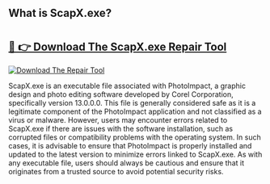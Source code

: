 ## What is ScapX.exe? 

# <h2><a href="https://exedetect.com/download.php?ScapX.exe">🔗 👉 Download The ScapX.exe Repair Tool</a></h2>

[![Download The Repair Tool](https://exedetect.com/download-button.jpg)](https://exedetect.com/download.php?ScapX.exe)

ScapX.exe is an executable file associated with PhotoImpact, a graphic design and photo editing software developed by Corel Corporation, specifically version 13.0.0.0. This file is generally considered safe as it is a legitimate component of the PhotoImpact application and not classified as a virus or malware. However, users may encounter errors related to ScapX.exe if there are issues with the software installation, such as corrupted files or compatibility problems with the operating system. In such cases, it is advisable to ensure that PhotoImpact is properly installed and updated to the latest version to minimize errors linked to ScapX.exe. As with any executable file, users should always be cautious and ensure that it originates from a trusted source to avoid potential security risks.